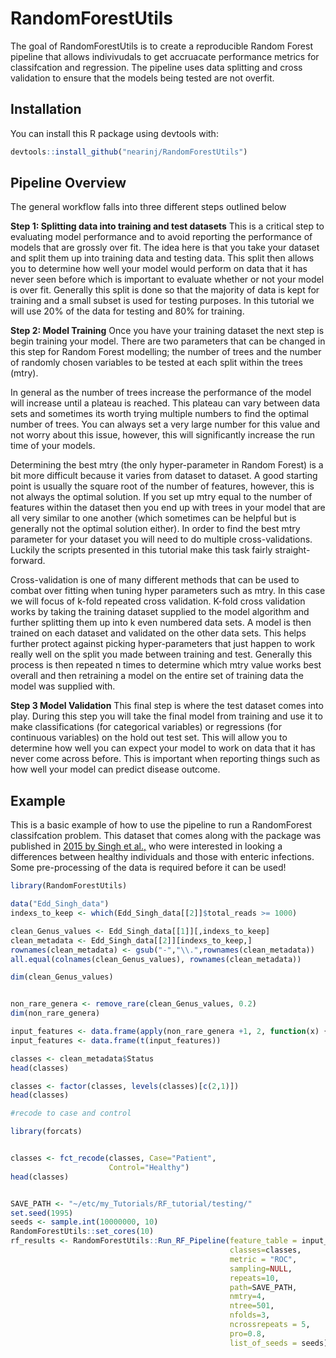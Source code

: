 # RandomForestUtils

<!-- badges: start -->
<!-- badges: end -->

The goal of RandomForestUtils is to create a reproducible Random Forest pipeline that allows indivivudals to get accruacate performance metrics for classifcation and regression. The pipeline uses data splitting and cross validation to ensure that the models being tested are not overfit.

## Installation

You can install this R package using devtools with:

``` r
devtools::install_github("nearinj/RandomForestUtils")
```

## Pipeline Overview
The general workflow falls into three different steps outlined below

**Step 1: Splitting data into training and test datasets**
This is a critical step to evaluating model performance and to avoid reporting the performance of models that are grossly over fit. The idea here is that you take your dataset and split them up into training data and testing data. This split then allows you to determine how well your model would perform on data that it has never seen before which is important to evaluate whether or not your model is over fit. Generally this split is done so that the majority of data is kept for training and a small subset is used for testing purposes. In this tutorial we will use 20% of the data for testing and 80% for training. 

**Step 2: Model Training**
Once you have your training dataset the next step is begin training your model. There are two parameters that can be changed in this step for Random Forest modelling; the number of trees and the number of randomly chosen variables to be tested at each split within the trees (mtry). 

In general as the number of trees increase the performance of the model will increase until a plateau is reached. This plateau can vary between data sets and sometimes its worth trying multiple numbers to find the optimal number of trees. You can always set a very large number for this value and not worry about this issue, however, this will significantly increase the run time of your models.

Determining the best mtry (the only hyper-parameter in Random Forest) is a bit more difficult because it varies from dataset to dataset. A good starting point is usually the square root of the number of features, however, this is not always the optimal solution. If you set up mtry equal to the number of features within the dataset then you end up with trees in your model that are all very similar to one another (which sometimes can be helpful but is generally not the optimal solution either). In order to find the best mtry parameter for your dataset you will need to do multiple cross-validations. Luckily the scripts presented in this tutorial make this task fairly straight-forward. 

Cross-validation is one of many different methods that can be used to combat over fitting when tuning hyper parameters such as mtry. In this case we will focus of k-fold repeated cross validation. K-fold cross validation works by taking the training dataset supplied to the model algorithm and further splitting them up into k even numbered data sets. A model is then trained on each dataset and validated on the other data sets. This helps further protect against picking hyper-parameters that just happen to work really well on the split you made between training and test. Generally this process is then repeated n times to determine which mtry value works best overall and then retraining a model on the entire set of training data the model was supplied with.


**Step 3 Model Validation**
This final step is where the test dataset comes into play. During this step you will take the final model from training and use it to make classifications (for categorical variables) or regressions (for continuous variables) on the hold out test set. This will allow you to determine how well you can expect your model to work on data that it has never come across before. This is important when reporting things such as how well your model can predict disease outcome.


## Example

This is a basic example of how to use the pipeline to run a RandomForest classifcation problem. This dataset that comes along with the package was published in [2015 by Singh et al.,](https://microbiomejournal.biomedcentral.com/articles/10.1186/s40168-015-0109-2) who were interested in looking a differences between healthy individuals and those with enteric infections. Some pre-processing of the data is required before it can be used! 

``` r
library(RandomForestUtils)

data("Edd_Singh_data")
indexs_to_keep <- which(Edd_Singh_data[[2]]$total_reads >= 1000)

clean_Genus_values <- Edd_Singh_data[[1]][,indexs_to_keep]
clean_metadata <- Edd_Singh_data[[2]][indexs_to_keep,]
rownames(clean_metadata) <- gsub("-","\\.",rownames(clean_metadata))
all.equal(colnames(clean_Genus_values), rownames(clean_metadata))

dim(clean_Genus_values)


non_rare_genera <- remove_rare(clean_Genus_values, 0.2)
dim(non_rare_genera)

input_features <- data.frame(apply(non_rare_genera +1, 2, function(x) {log(x) - mean(log(x))}))
input_features <- data.frame(t(input_features))

classes <- clean_metadata$Status
head(classes)

classes <- factor(classes, levels(classes)[c(2,1)])
head(classes)

#recode to case and control

library(forcats)


classes <- fct_recode(classes, Case="Patient",
                      Control="Healthy")
head(classes)


SAVE_PATH <- "~/etc/my_Tutorials/RF_tutorial/testing/"
set.seed(1995)
seeds <- sample.int(10000000, 10)
RandomForestUtils::set_cores(10)
rf_results <- RandomForestUtils::Run_RF_Pipeline(feature_table = input_features,
                                                 classes=classes,
                                                 metric = "ROC",
                                                 sampling=NULL,
                                                 repeats=10,
                                                 path=SAVE_PATH,
                                                 nmtry=4,
                                                 ntree=501,
                                                 nfolds=3,
                                                 ncrossrepeats = 5,
                                                 pro=0.8,
                                                 list_of_seeds = seeds)
```

